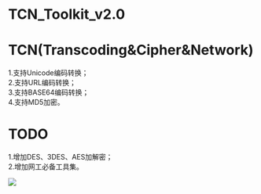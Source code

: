 # TCN_Toolkit_v2.0
# TCN(Transcoding&Cipher&Network)

1.支持Unicode编码转换；  
2.支持URL编码转换；  
3.支持BASE64编码转换；  
4.支持MD5加密。  

# TODO
1.增加DES、3DES、AES加解密；  
2.增加网工必备工具集。


![](https://github.com/WilliamL71Oi/Toolkit/blob/main/%E7%BC%96%E7%A0%81%E8%BD%AC%E6%8D%A2%26%E5%8A%A0%E8%A7%A3%E5%AF%86%E5%B7%A5%E5%85%B7%E9%9B%86v1.0.jpg)
